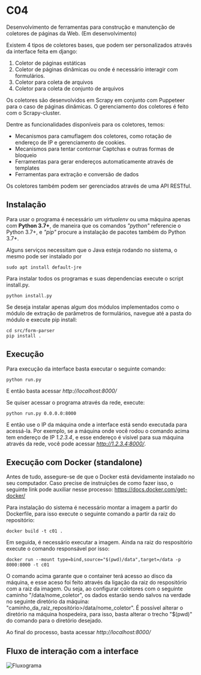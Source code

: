 # C04

Desenvolvimento de ferramentas para construção e manutenção de coletores de páginas da Web. (Em desenvolvimento)

Existem 4 tipos de coletores bases, que podem ser personalizados através da interface feita em django:
1. Coletor de páginas estáticas
2. Coletor de páginas dinâmicas ou onde é necessário interagir com formulários.
3. Coletor para coleta de arquivos
4. Coletor para coleta de conjunto de arquivos

Os coletores são desenvolvidos em Scrapy em conjunto com Puppeteer para o caso de páginas dinâmicas. O gerenciamento dos coletores é feito com o Scrapy-cluster.

Dentre as funcionalidades disponíveis para os coletores, temos:
- Mecanismos para camuflagem dos coletores, como rotação de endereço de IP e gerenciamento de cookies.
- Mecanismos para tentar contornar Captchas e outras formas de bloqueio
- Ferramentas para gerar endereços automaticamente através de templates
- Ferramentas para extração e conversão de dados

Os coletores também podem ser gerenciados através de uma API RESTful.

## Instalação

Para usar o programa é necessário um _virtualenv_ ou uma máquina apenas com **Python 3.7+**, de maneira que os comandos _"python"_ referencie o Python 3.7+, e _"pip"_ procure a instalação de pacotes também do Python 3.7+.

Alguns serviços necessitam que o Java esteja rodando no sistema, o mesmo pode ser instalado por 
```
sudo apt install default-jre  
```

Para instalar todos os programas e suas dependencias execute o script install.py.
```
python install.py
```

Se deseja instalar apenas algum dos módulos implementados como o módulo de extração de parâmetros de formulários, navegue até a pasta do módulo e execute pip install:
```
cd src/form-parser
pip install .
```

## Execução

Para execução da interface basta executar o seguinte comando:
```
python run.py
```

E então basta acessar _http://localhost:8000/_

Se quiser acessar o programa através da rede, execute:
```
python run.py 0.0.0.0:8000
```
E então use o IP da máquina onde a interface está sendo executada para acessá-la. Por exemplo, se a máquina onde você rodou o comando acima tem endereço de IP _1.2.3.4_, e esse endereço é visível para sua máquina através da rede, você pode acessar _http://1.2.3.4:8000/_.


## Execução com Docker (standalone)

Antes de tudo, assegure-se de que o Docker está devidamente instalado no seu computador. Caso precise de instruições de como fazer isso, o seguinte link pode auxiliar nesse processo: https://docs.docker.com/get-docker/

Para instalação do sistema é necessário montar a imagem a partir do Dockerfile, para isso execute o seguinte comando a partir da raiz do repositório:
```
docker build -t c01 .
```

Em seguida, é necessário executar a imagem. Ainda na raiz do respositório execute o comando responsável por isso:
```
docker run --mount type=bind,source="$(pwd)/data",target=/data -p 8000:8000 -t c01
```

O comando acima garante que o container terá acesso ao disco da máquina, e esse aceso foi feito através da ligação da raiz do respositório com a raiz da imagem. Ou seja, ao configurar coletores com o seguinte caminho "/data/nome_coletor", os dados estarão sendo salvos na verdade no seguinte diretório da máquina: "caminho_da_raiz_repositório>/data/nome_coletor". É possível alterar o diretório na máquina hospedeira, para isso, basta alterar o trecho "$(pwd)" do comando para o diretório desejado.

Ao final do processo, basta acessar _http://localhost:8000/_


## Fluxo de interação com a interface
![Fluxograma](fluxo_interface_coletor_20200625.png)
